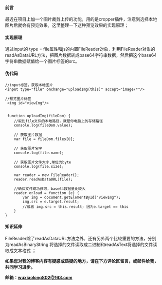 #### 前言
最近在项目上加一个图片裁剪上传的功能，用的是cropper插件，注意到选择本地图片后就会有预览效果，这里整理一下这种预览效果的实现原理；
#### 实现原理
通过input的 type = file属性和js的内置FileReader对象，利用FileReader对象的readAsDataURL方法，把图片数据转成base64字符串数据，然后把这个base64字符串数据赋值给一个图片标签的src。
#### 伪代码
```
//input标签，获取本地图片
<input type="file" onchange="uploadImg(this)" accept="image/*"/>

//预览图片标签
 <img id="viewImg"/>
 
 
 function uploadImg(fileDom) {
    //取到file文件的本地路径，就是你电脑上的存储路径
    console.log(fileDom.value);
    
    // 获取图片数据
    var file = fileDom.files[0];
    
    // 获取图片名字
	console.log(file.name); 
	
	// 获取图片文件大小,单位为byte
	console.log(file.size);
	
    var reader = new FileReader();
	reader.readAsDataURL(file);
	
	//确保文件成功获取，base64数据量比较大
    reader.onload = function (e) {
        var img = document.getElementById("viewImg");
        img.src = e.target.result;
        //或者 img.src = this.result; 因为e.target == this
    }
}
```
#### 知识延伸
FileReader除了readAsDataURL方法之外，还有另外两个比较重要的方法，分别为readAsBinaryString 将选择的文件读取成二进制和readAsText将选择的文件读取成文本格式 ；

**如果您对我的博客内容有疑惑或质疑的地方，请在下方评论区留言，或邮件给我，共同学习进步。**

**邮箱：wuxiaolong802@163.com**